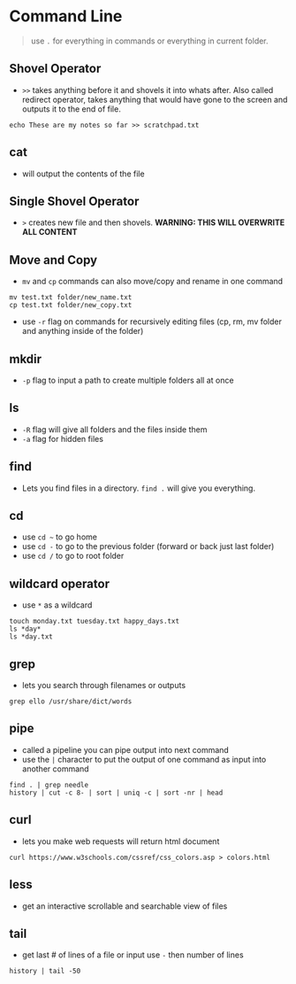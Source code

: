 # Command Line

> use `.` for everything in commands or everything in current folder.

## Shovel Operator  
- `>>` takes anything before it and shovels it into whats after. Also called redirect operator, takes anything that would have gone to the screen and outputs it to the end of file.
```
echo These are my notes so far >> scratchpad.txt
```

## cat

- will output the contents of the file

## Single Shovel Operator 

- `>` creates new file and then shovels. **WARNING: THIS WILL OVERWRITE ALL CONTENT**

## Move and Copy  
- `mv` and `cp` commands can also move/copy and rename in one command
```
mv test.txt folder/new_name.txt
cp test.txt folder/new_copy.txt
```

- use `-r` flag on commands for recursively editing files (cp, rm, mv folder and anything inside of the folder)

## mkdir
- `-p` flag to input a path to create multiple folders all at once

## ls
- `-R` flag will give all folders and the files inside them
- `-a` flag for hidden files

## find  
- Lets you find files in a directory.
`find .` will give you everything. 

## cd  
- use `cd ~` to go home  
- use `cd -` to go to the previous folder (forward or back just last folder)
- use `cd /` to go to root folder

## wildcard operator
- use `*` as a wildcard 

```
touch monday.txt tuesday.txt happy_days.txt
ls *day*
ls *day.txt
```

## grep
 - lets you search through filenames or outputs
 ``` 
 grep ello /usr/share/dict/words
 ```

## pipe  
 - called a pipeline you can pipe output into next command 
 - use the `|` character to put the output of one command as input into another command  
```
find . | grep needle
history | cut -c 8- | sort | uniq -c | sort -nr | head
```

## curl
 - lets you make web requests will return html document
 ```
curl https://www.w3schools.com/cssref/css_colors.asp > colors.html
 ```

## less  
- get an interactive scrollable and searchable view of files

## tail
 - get last # of lines of a file or input use `-` then number of lines 
 ```
history | tail -50 
 ```

